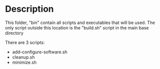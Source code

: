 # Description

This folder, "bin" contain all scripts and executables that will be used.
The only script outside this location is the "build.sh" script in the main base directory

There are 3 scripts:

*  add-configure-software.sh 
*  cleanup.sh
*  minimize.sh


